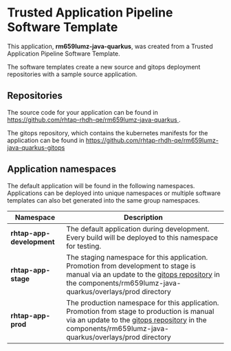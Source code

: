 # Trusted Application Pipeline Software Template

This application, **rm659lumz-java-quarkus**, was created from a Trusted Application Pipeline Software Template.

The software templates create a new source and gitops deployment repositories with a sample source application. 

## Repositories

The source code for your application can be found in [https://github.com/rhtap-rhdh-qe/rm659lumz-java-quarkus ](https://github.com/rhtap-rhdh-qe/rm659lumz-java-quarkus ).
 
The gitops repository, which contains the kubernetes manifests for the application can be found in 
[https://github.com/rhtap-rhdh-qe/rm659lumz-java-quarkus-gitops ](https://github.com/rhtap-rhdh-qe/rm659lumz-java-quarkus-gitops ) 

## Application namespaces 

The default application will be found in the following namespaces. Applications can be deployed into unique namespaces or multiple software templates can also bet generated into the same group namespaces.  

|  Namespace   |  Description   |  
| -------- | -------- |   
| **rhtap-app-development** | The default application during development. Every build will be deployed to this namespace for testing. | 
| **rhtap-app-stage** | The staging namespace for this application. Promotion from development to stage is manual via an update to the [gitops repository](https://github.com/rhtap-rhdh-qe/rm659lumz-java-quarkus-gitops ) in the components/rm659lumz-java-quarkus/overlays/prod directory |  
| **rhtap-app-prod** | The production namespace for this application. Promotion from stage to production is manual via an update to the [gitops repository](https://github.com/rhtap-rhdh-qe/rm659lumz-java-quarkus-gitops ) in the components/rm659lumz-java-quarkus/overlays/prod directory | 